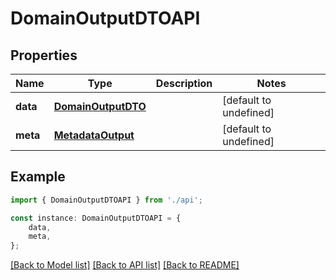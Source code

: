 # DomainOutputDTOAPI


## Properties

Name | Type | Description | Notes
------------ | ------------- | ------------- | -------------
**data** | [**DomainOutputDTO**](DomainOutputDTO.md) |  | [default to undefined]
**meta** | [**MetadataOutput**](MetadataOutput.md) |  | [default to undefined]

## Example

```typescript
import { DomainOutputDTOAPI } from './api';

const instance: DomainOutputDTOAPI = {
    data,
    meta,
};
```

[[Back to Model list]](../README.md#documentation-for-models) [[Back to API list]](../README.md#documentation-for-api-endpoints) [[Back to README]](../README.md)
